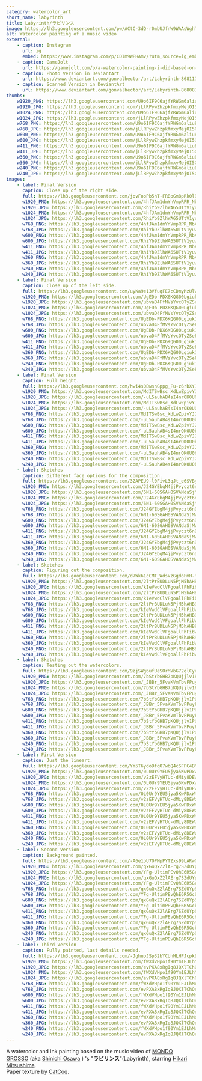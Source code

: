 ```yaml
---
category: watercolor_art
short_name: labyrinth
title: Labyrinth/ラビリンス
image: https://lh3.googleusercontent.com/pw/ACtC-3dQ-r0mbUJfnW9WAAsWghT2nXAay6_18t2xRyyStKY-hIdPBfqGy_Dlt0qQuuYo9Ic-oNu-MyO-xBIdLv6_-0iCQO_F5lNof0wkft22o9nm8IhVVoVUkY_dgU-OyGgJrGCjnuYHQACIZKxw0AhXEnT9=w1200-h630-no?authuser=0
alt: Watercolor painting of a music video
external:
    - caption: Instagram
      url: ig
      embed: https://www.instagram.com/p/CDIm9WPHAmv/?utm_source=ig_embed&amp;utm_campaign=loading
    - caption: GameJolt
      url: https://gamejolt.com/p/a-watercolor-painting-i-did-based-on-the-music-video-of-mondo-gross-q5a4u3mt
    - caption: Photo Version in DeviantArt
      url: https://www.deviantart.com/gonvalhector/art/Labyrinth-868117778
    - caption: Scanned Version in DeviantArt
      url: https://www.deviantart.com/gonvalhector/art/Labyrinth-868081097
thumbs:
    w1920_PNG: https://lh3.googleusercontent.com/U9o6IF9C6ajfYRWGm6aliuEe0hGTMKs7bIqsTruzyvG5Zs3GIYIbGqo8VSJBH6opZ2lG1g5O9f8t5-1mK-eFbWNXO5j3sx3fVsHZRIyZDkla9WDXPcEY-_l-jsOrBUsIfC5O0sL3Nw=w355
    w1920_JPG: https://lh3.googleusercontent.com/jLlRPywZhzpkfmxyMejOI5Gpzw2xox3mm6vuRxqI4oI8lwqzQ32HZOl1FzQRR1VIdSE0X7OU8LjkUqezxwjplA_Y7IF-E9dMMBOEU2Oy1B432IejSXzHKAvN4-aHv_H20bdndxykqw=w355
    w1024_PNG: https://lh3.googleusercontent.com/U9o6IF9C6ajfYRWGm6aliuEe0hGTMKs7bIqsTruzyvG5Zs3GIYIbGqo8VSJBH6opZ2lG1g5O9f8t5-1mK-eFbWNXO5j3sx3fVsHZRIyZDkla9WDXPcEY-_l-jsOrBUsIfC5O0sL3Nw=w284
    w1024_JPG: https://lh3.googleusercontent.com/jLlRPywZhzpkfmxyMejOI5Gpzw2xox3mm6vuRxqI4oI8lwqzQ32HZOl1FzQRR1VIdSE0X7OU8LjkUqezxwjplA_Y7IF-E9dMMBOEU2Oy1B432IejSXzHKAvN4-aHv_H20bdndxykqw=w284
    w768_PNG: https://lh3.googleusercontent.com/U9o6IF9C6ajfYRWGm6aliuEe0hGTMKs7bIqsTruzyvG5Zs3GIYIbGqo8VSJBH6opZ2lG1g5O9f8t5-1mK-eFbWNXO5j3sx3fVsHZRIyZDkla9WDXPcEY-_l-jsOrBUsIfC5O0sL3Nw=w213
    w768_JPG: https://lh3.googleusercontent.com/jLlRPywZhzpkfmxyMejOI5Gpzw2xox3mm6vuRxqI4oI8lwqzQ32HZOl1FzQRR1VIdSE0X7OU8LjkUqezxwjplA_Y7IF-E9dMMBOEU2Oy1B432IejSXzHKAvN4-aHv_H20bdndxykqw=w213
    w600_PNG: https://lh3.googleusercontent.com/U9o6IF9C6ajfYRWGm6aliuEe0hGTMKs7bIqsTruzyvG5Zs3GIYIbGqo8VSJBH6opZ2lG1g5O9f8t5-1mK-eFbWNXO5j3sx3fVsHZRIyZDkla9WDXPcEY-_l-jsOrBUsIfC5O0sL3Nw=w166
    w600_JPG: https://lh3.googleusercontent.com/jLlRPywZhzpkfmxyMejOI5Gpzw2xox3mm6vuRxqI4oI8lwqzQ32HZOl1FzQRR1VIdSE0X7OU8LjkUqezxwjplA_Y7IF-E9dMMBOEU2Oy1B432IejSXzHKAvN4-aHv_H20bdndxykqw=w166
    w411_PNG: https://lh3.googleusercontent.com/U9o6IF9C6ajfYRWGm6aliuEe0hGTMKs7bIqsTruzyvG5Zs3GIYIbGqo8VSJBH6opZ2lG1g5O9f8t5-1mK-eFbWNXO5j3sx3fVsHZRIyZDkla9WDXPcEY-_l-jsOrBUsIfC5O0sL3Nw=w114
    w411_JPG: https://lh3.googleusercontent.com/jLlRPywZhzpkfmxyMejOI5Gpzw2xox3mm6vuRxqI4oI8lwqzQ32HZOl1FzQRR1VIdSE0X7OU8LjkUqezxwjplA_Y7IF-E9dMMBOEU2Oy1B432IejSXzHKAvN4-aHv_H20bdndxykqw=w114
    w360_PNG: https://lh3.googleusercontent.com/U9o6IF9C6ajfYRWGm6aliuEe0hGTMKs7bIqsTruzyvG5Zs3GIYIbGqo8VSJBH6opZ2lG1g5O9f8t5-1mK-eFbWNXO5j3sx3fVsHZRIyZDkla9WDXPcEY-_l-jsOrBUsIfC5O0sL3Nw=w100
    w360_JPG: https://lh3.googleusercontent.com/jLlRPywZhzpkfmxyMejOI5Gpzw2xox3mm6vuRxqI4oI8lwqzQ32HZOl1FzQRR1VIdSE0X7OU8LjkUqezxwjplA_Y7IF-E9dMMBOEU2Oy1B432IejSXzHKAvN4-aHv_H20bdndxykqw=w100
    w240_PNG: https://lh3.googleusercontent.com/U9o6IF9C6ajfYRWGm6aliuEe0hGTMKs7bIqsTruzyvG5Zs3GIYIbGqo8VSJBH6opZ2lG1g5O9f8t5-1mK-eFbWNXO5j3sx3fVsHZRIyZDkla9WDXPcEY-_l-jsOrBUsIfC5O0sL3Nw=w66
    w240_JPG: https://lh3.googleusercontent.com/jLlRPywZhzpkfmxyMejOI5Gpzw2xox3mm6vuRxqI4oI8lwqzQ32HZOl1FzQRR1VIdSE0X7OU8LjkUqezxwjplA_Y7IF-E9dMMBOEU2Oy1B432IejSXzHKAvN4-aHv_H20bdndxykqw=w66
images:
    - label: Final Version
      caption: Close up of the right side.
      full: https://lh3.googleusercontent.com/jovFooPb5hT-FRBpGm8pRk0lDuBqAjcLnIENsU738oUcEBkMJnfhn6DxO8OTcKD97ysKRQcP0gp-JjdocjbuvmXRn-LpoInmQ-G1QHXOcGqYsIwGJrmd9mbNc6xh-BgfdFvjQqmscg=w1080-h1080
      w1920_PNG: https://lh3.googleusercontent.com/4hfJAm1dmYnVmpRPR_NbAcvxvHVlMAonvyMi72mdnP1_ljZBQcJ0j1pUdNzHQP_fDz0cwh6YjRaX_GSqW6kFNuZrqQ1c_SKBfb93XkMtFcyeMKZX0XAlj1lmq5xD3fsFZOgsWikolg=w850
      w1920_JPG: https://lh3.googleusercontent.com/RhiYb9ZlhWA65UTtV1yuwACEXi_uZW5b0T8wK2psIPmTc3G7A5kltV2znTmFsdWLmq-thf_TJSixqCgIjEgx6qZcU1er5BF3jb9LDoJ_PiAMpYaia8N595EtAFXcfq2FHGm8vDevUA=w850
      w1024_PNG: https://lh3.googleusercontent.com/4hfJAm1dmYnVmpRPR_NbAcvxvHVlMAonvyMi72mdnP1_ljZBQcJ0j1pUdNzHQP_fDz0cwh6YjRaX_GSqW6kFNuZrqQ1c_SKBfb93XkMtFcyeMKZX0XAlj1lmq5xD3fsFZOgsWikolg=w711
      w1024_JPG: https://lh3.googleusercontent.com/RhiYb9ZlhWA65UTtV1yuwACEXi_uZW5b0T8wK2psIPmTc3G7A5kltV2znTmFsdWLmq-thf_TJSixqCgIjEgx6qZcU1er5BF3jb9LDoJ_PiAMpYaia8N595EtAFXcfq2FHGm8vDevUA=w711
      w768_PNG: https://lh3.googleusercontent.com/4hfJAm1dmYnVmpRPR_NbAcvxvHVlMAonvyMi72mdnP1_ljZBQcJ0j1pUdNzHQP_fDz0cwh6YjRaX_GSqW6kFNuZrqQ1c_SKBfb93XkMtFcyeMKZX0XAlj1lmq5xD3fsFZOgsWikolg=w533
      w768_JPG: https://lh3.googleusercontent.com/RhiYb9ZlhWA65UTtV1yuwACEXi_uZW5b0T8wK2psIPmTc3G7A5kltV2znTmFsdWLmq-thf_TJSixqCgIjEgx6qZcU1er5BF3jb9LDoJ_PiAMpYaia8N595EtAFXcfq2FHGm8vDevUA=w533
      w600_PNG: https://lh3.googleusercontent.com/4hfJAm1dmYnVmpRPR_NbAcvxvHVlMAonvyMi72mdnP1_ljZBQcJ0j1pUdNzHQP_fDz0cwh6YjRaX_GSqW6kFNuZrqQ1c_SKBfb93XkMtFcyeMKZX0XAlj1lmq5xD3fsFZOgsWikolg=w416
      w600_JPG: https://lh3.googleusercontent.com/RhiYb9ZlhWA65UTtV1yuwACEXi_uZW5b0T8wK2psIPmTc3G7A5kltV2znTmFsdWLmq-thf_TJSixqCgIjEgx6qZcU1er5BF3jb9LDoJ_PiAMpYaia8N595EtAFXcfq2FHGm8vDevUA=w416
      w411_PNG: https://lh3.googleusercontent.com/4hfJAm1dmYnVmpRPR_NbAcvxvHVlMAonvyMi72mdnP1_ljZBQcJ0j1pUdNzHQP_fDz0cwh6YjRaX_GSqW6kFNuZrqQ1c_SKBfb93XkMtFcyeMKZX0XAlj1lmq5xD3fsFZOgsWikolg=w285
      w411_JPG: https://lh3.googleusercontent.com/RhiYb9ZlhWA65UTtV1yuwACEXi_uZW5b0T8wK2psIPmTc3G7A5kltV2znTmFsdWLmq-thf_TJSixqCgIjEgx6qZcU1er5BF3jb9LDoJ_PiAMpYaia8N595EtAFXcfq2FHGm8vDevUA=w285
      w360_PNG: https://lh3.googleusercontent.com/4hfJAm1dmYnVmpRPR_NbAcvxvHVlMAonvyMi72mdnP1_ljZBQcJ0j1pUdNzHQP_fDz0cwh6YjRaX_GSqW6kFNuZrqQ1c_SKBfb93XkMtFcyeMKZX0XAlj1lmq5xD3fsFZOgsWikolg=w250
      w360_JPG: https://lh3.googleusercontent.com/RhiYb9ZlhWA65UTtV1yuwACEXi_uZW5b0T8wK2psIPmTc3G7A5kltV2znTmFsdWLmq-thf_TJSixqCgIjEgx6qZcU1er5BF3jb9LDoJ_PiAMpYaia8N595EtAFXcfq2FHGm8vDevUA=w250
      w240_PNG: https://lh3.googleusercontent.com/4hfJAm1dmYnVmpRPR_NbAcvxvHVlMAonvyMi72mdnP1_ljZBQcJ0j1pUdNzHQP_fDz0cwh6YjRaX_GSqW6kFNuZrqQ1c_SKBfb93XkMtFcyeMKZX0XAlj1lmq5xD3fsFZOgsWikolg=w166
      w240_JPG: https://lh3.googleusercontent.com/RhiYb9ZlhWA65UTtV1yuwACEXi_uZW5b0T8wK2psIPmTc3G7A5kltV2znTmFsdWLmq-thf_TJSixqCgIjEgx6qZcU1er5BF3jb9LDoJ_PiAMpYaia8N595EtAFXcfq2FHGm8vDevUA=w166
    - label: Final Version
      caption: Close up of the left side.
      full: https://lh3.googleusercontent.com/uyKa9e13VfuqFE7cCDmyMzUlW03w2qiJSQwaWmyxEVCA7ZUzhkm5ob3ujkUcxD7pcjn6MFqNgKNHeUkONwK_Wx5zKJnBh-MC_nW50sdRQiAqB9aHig8qG3NgxFV87TpCq_1qwnV2Zg=w1080-h1080
      w1920_PNG: https://lh3.googleusercontent.com/UgEDb-PDX6KQG00Lgiuk14q4SzP30PBh7nDhpk5mJhA0GktHf2ZUSsZ0go3sPHBGkx80Mg7eyr6_AwccLEZURpS6D3mRqBkflwBzABnncGM0iuW-PtJgKFQ6fTJ4-aK2o4ZbG8urMQ=w850
      w1920_JPG: https://lh3.googleusercontent.com/ubvaD4FfMVsYvcOTyZSeFwMRKpfMuKBCXrzHef07N2S1_DNgCJza7SmwaJ5jHeU1T-NurPB3r1gIDuVDadyTn0ytcfYRbLUJMB_ak0oxgptH0IeDJLAhSsh85vG4K_RroWp6XOEECA=w850
      w1024_PNG: https://lh3.googleusercontent.com/UgEDb-PDX6KQG00Lgiuk14q4SzP30PBh7nDhpk5mJhA0GktHf2ZUSsZ0go3sPHBGkx80Mg7eyr6_AwccLEZURpS6D3mRqBkflwBzABnncGM0iuW-PtJgKFQ6fTJ4-aK2o4ZbG8urMQ=w711
      w1024_JPG: https://lh3.googleusercontent.com/ubvaD4FfMVsYvcOTyZSeFwMRKpfMuKBCXrzHef07N2S1_DNgCJza7SmwaJ5jHeU1T-NurPB3r1gIDuVDadyTn0ytcfYRbLUJMB_ak0oxgptH0IeDJLAhSsh85vG4K_RroWp6XOEECA=w711
      w768_PNG: https://lh3.googleusercontent.com/UgEDb-PDX6KQG00Lgiuk14q4SzP30PBh7nDhpk5mJhA0GktHf2ZUSsZ0go3sPHBGkx80Mg7eyr6_AwccLEZURpS6D3mRqBkflwBzABnncGM0iuW-PtJgKFQ6fTJ4-aK2o4ZbG8urMQ=w533
      w768_JPG: https://lh3.googleusercontent.com/ubvaD4FfMVsYvcOTyZSeFwMRKpfMuKBCXrzHef07N2S1_DNgCJza7SmwaJ5jHeU1T-NurPB3r1gIDuVDadyTn0ytcfYRbLUJMB_ak0oxgptH0IeDJLAhSsh85vG4K_RroWp6XOEECA=w533
      w600_PNG: https://lh3.googleusercontent.com/UgEDb-PDX6KQG00Lgiuk14q4SzP30PBh7nDhpk5mJhA0GktHf2ZUSsZ0go3sPHBGkx80Mg7eyr6_AwccLEZURpS6D3mRqBkflwBzABnncGM0iuW-PtJgKFQ6fTJ4-aK2o4ZbG8urMQ=w416
      w600_JPG: https://lh3.googleusercontent.com/ubvaD4FfMVsYvcOTyZSeFwMRKpfMuKBCXrzHef07N2S1_DNgCJza7SmwaJ5jHeU1T-NurPB3r1gIDuVDadyTn0ytcfYRbLUJMB_ak0oxgptH0IeDJLAhSsh85vG4K_RroWp6XOEECA=w416
      w411_PNG: https://lh3.googleusercontent.com/UgEDb-PDX6KQG00Lgiuk14q4SzP30PBh7nDhpk5mJhA0GktHf2ZUSsZ0go3sPHBGkx80Mg7eyr6_AwccLEZURpS6D3mRqBkflwBzABnncGM0iuW-PtJgKFQ6fTJ4-aK2o4ZbG8urMQ=w285
      w411_JPG: https://lh3.googleusercontent.com/ubvaD4FfMVsYvcOTyZSeFwMRKpfMuKBCXrzHef07N2S1_DNgCJza7SmwaJ5jHeU1T-NurPB3r1gIDuVDadyTn0ytcfYRbLUJMB_ak0oxgptH0IeDJLAhSsh85vG4K_RroWp6XOEECA=w285
      w360_PNG: https://lh3.googleusercontent.com/UgEDb-PDX6KQG00Lgiuk14q4SzP30PBh7nDhpk5mJhA0GktHf2ZUSsZ0go3sPHBGkx80Mg7eyr6_AwccLEZURpS6D3mRqBkflwBzABnncGM0iuW-PtJgKFQ6fTJ4-aK2o4ZbG8urMQ=w250
      w360_JPG: https://lh3.googleusercontent.com/ubvaD4FfMVsYvcOTyZSeFwMRKpfMuKBCXrzHef07N2S1_DNgCJza7SmwaJ5jHeU1T-NurPB3r1gIDuVDadyTn0ytcfYRbLUJMB_ak0oxgptH0IeDJLAhSsh85vG4K_RroWp6XOEECA=w250
      w240_PNG: https://lh3.googleusercontent.com/UgEDb-PDX6KQG00Lgiuk14q4SzP30PBh7nDhpk5mJhA0GktHf2ZUSsZ0go3sPHBGkx80Mg7eyr6_AwccLEZURpS6D3mRqBkflwBzABnncGM0iuW-PtJgKFQ6fTJ4-aK2o4ZbG8urMQ=w166
      w240_JPG: https://lh3.googleusercontent.com/ubvaD4FfMVsYvcOTyZSeFwMRKpfMuKBCXrzHef07N2S1_DNgCJza7SmwaJ5jHeU1T-NurPB3r1gIDuVDadyTn0ytcfYRbLUJMB_ak0oxgptH0IeDJLAhSsh85vG4K_RroWp6XOEECA=w166
    - label: Final Version
      caption: Full height.
      full: https://lh3.googleusercontent.com/hwi4s0BwsnGppg_Fu-z6rbXY1bQzAMX1y3mExfObcyfBLsv41OO0UHOyYdxOA1Ce4h2ZFTIipbJJ9cBM5yvath-Xp8HBBLonW7ZvvB_V4FcnfOUy4Y3rNnp-EDkXChXdbgLjdMMb0Q=w1080-h1080
      w1920_PNG: https://lh3.googleusercontent.com/MdITSwBsc_XdLwZpivYJ2j2k9NsplmDwFTQiJO_cngJZyhDVjfKkUBFjihYkDcZo3XsPJomk78_5k4NM1sKna_fUxNuWh_CO6dJ4un_AfbkIZLdv7mkQ3w46VNWh4nOTgjzRwgK0tQ=w850
      w1920_JPG: https://lh3.googleusercontent.com/-uL5auhAB4sI4nrOK0U0b25eUlFpeeHuijbRXwuDjRHBYiQ4FEUpzSzbThtFd4KXTM9Y1bEb080reuiCJgzu5U04LKFg6GFyqVsNaDMYuFETfTdTxmBdaCT4V9SIMDeCseRX0Sd_Yg=w850
      w1024_PNG: https://lh3.googleusercontent.com/MdITSwBsc_XdLwZpivYJ2j2k9NsplmDwFTQiJO_cngJZyhDVjfKkUBFjihYkDcZo3XsPJomk78_5k4NM1sKna_fUxNuWh_CO6dJ4un_AfbkIZLdv7mkQ3w46VNWh4nOTgjzRwgK0tQ=w711
      w1024_JPG: https://lh3.googleusercontent.com/-uL5auhAB4sI4nrOK0U0b25eUlFpeeHuijbRXwuDjRHBYiQ4FEUpzSzbThtFd4KXTM9Y1bEb080reuiCJgzu5U04LKFg6GFyqVsNaDMYuFETfTdTxmBdaCT4V9SIMDeCseRX0Sd_Yg=w711
      w768_PNG: https://lh3.googleusercontent.com/MdITSwBsc_XdLwZpivYJ2j2k9NsplmDwFTQiJO_cngJZyhDVjfKkUBFjihYkDcZo3XsPJomk78_5k4NM1sKna_fUxNuWh_CO6dJ4un_AfbkIZLdv7mkQ3w46VNWh4nOTgjzRwgK0tQ=w533
      w768_JPG: https://lh3.googleusercontent.com/-uL5auhAB4sI4nrOK0U0b25eUlFpeeHuijbRXwuDjRHBYiQ4FEUpzSzbThtFd4KXTM9Y1bEb080reuiCJgzu5U04LKFg6GFyqVsNaDMYuFETfTdTxmBdaCT4V9SIMDeCseRX0Sd_Yg=w533
      w600_PNG: https://lh3.googleusercontent.com/MdITSwBsc_XdLwZpivYJ2j2k9NsplmDwFTQiJO_cngJZyhDVjfKkUBFjihYkDcZo3XsPJomk78_5k4NM1sKna_fUxNuWh_CO6dJ4un_AfbkIZLdv7mkQ3w46VNWh4nOTgjzRwgK0tQ=w416
      w600_JPG: https://lh3.googleusercontent.com/-uL5auhAB4sI4nrOK0U0b25eUlFpeeHuijbRXwuDjRHBYiQ4FEUpzSzbThtFd4KXTM9Y1bEb080reuiCJgzu5U04LKFg6GFyqVsNaDMYuFETfTdTxmBdaCT4V9SIMDeCseRX0Sd_Yg=w416
      w411_PNG: https://lh3.googleusercontent.com/MdITSwBsc_XdLwZpivYJ2j2k9NsplmDwFTQiJO_cngJZyhDVjfKkUBFjihYkDcZo3XsPJomk78_5k4NM1sKna_fUxNuWh_CO6dJ4un_AfbkIZLdv7mkQ3w46VNWh4nOTgjzRwgK0tQ=w285
      w411_JPG: https://lh3.googleusercontent.com/-uL5auhAB4sI4nrOK0U0b25eUlFpeeHuijbRXwuDjRHBYiQ4FEUpzSzbThtFd4KXTM9Y1bEb080reuiCJgzu5U04LKFg6GFyqVsNaDMYuFETfTdTxmBdaCT4V9SIMDeCseRX0Sd_Yg=w285
      w360_PNG: https://lh3.googleusercontent.com/MdITSwBsc_XdLwZpivYJ2j2k9NsplmDwFTQiJO_cngJZyhDVjfKkUBFjihYkDcZo3XsPJomk78_5k4NM1sKna_fUxNuWh_CO6dJ4un_AfbkIZLdv7mkQ3w46VNWh4nOTgjzRwgK0tQ=w250
      w360_JPG: https://lh3.googleusercontent.com/-uL5auhAB4sI4nrOK0U0b25eUlFpeeHuijbRXwuDjRHBYiQ4FEUpzSzbThtFd4KXTM9Y1bEb080reuiCJgzu5U04LKFg6GFyqVsNaDMYuFETfTdTxmBdaCT4V9SIMDeCseRX0Sd_Yg=w250
      w240_PNG: https://lh3.googleusercontent.com/MdITSwBsc_XdLwZpivYJ2j2k9NsplmDwFTQiJO_cngJZyhDVjfKkUBFjihYkDcZo3XsPJomk78_5k4NM1sKna_fUxNuWh_CO6dJ4un_AfbkIZLdv7mkQ3w46VNWh4nOTgjzRwgK0tQ=w166
      w240_JPG: https://lh3.googleusercontent.com/-uL5auhAB4sI4nrOK0U0b25eUlFpeeHuijbRXwuDjRHBYiQ4FEUpzSzbThtFd4KXTM9Y1bEb080reuiCJgzu5U04LKFg6GFyqVsNaDMYuFETfTdTxmBdaCT4V9SIMDeCseRX0Sd_Yg=w166
    - label: Sketches
      caption: Different face options for the composition.
      full: https://lh3.googleusercontent.com/3ZAPEU9-l0FivL3qJt_e6SVByRIpieanv_Lx45wtwni7pD6pAdJZv_LDrVACYN8gc4U0aUqNeuL3eFwDJmseZPjaEtuq5K7xIEQH32Lr0Ek8sppLZqbwbdy8qRHVLB9K0cXEOkqHZQ=w1080-h1080
      w1920_PNG: https://lh3.googleusercontent.com/J24GYEbgM4jjPvyczt6nDdjtEJE10ocrbJ2AqlxGMdoySX-R6GWWk29HsqdpU_C9I4deYRRbwU_AGrBeEnNx7mOLIfOLwUM3xNjTt3k-MRKl5Fv4GSsRZh4EBmByqrF2mAPIQw_xvg=w850
      w1920_JPG: https://lh3.googleusercontent.com/6N1-60SGAH0SVANdaSjMWo3UUu3VcfXh25PW4XG4ry_OhXoT0rravMQx5f9JsDC60v3b1R5cEZkPez1BuE7DKT7F6xjUTi_1NETPdz0SAofxJV8RfSkKZmho9YrgkBoqwBN-c0fLJQ=w850
      w1024_PNG: https://lh3.googleusercontent.com/J24GYEbgM4jjPvyczt6nDdjtEJE10ocrbJ2AqlxGMdoySX-R6GWWk29HsqdpU_C9I4deYRRbwU_AGrBeEnNx7mOLIfOLwUM3xNjTt3k-MRKl5Fv4GSsRZh4EBmByqrF2mAPIQw_xvg=w711
      w1024_JPG: https://lh3.googleusercontent.com/6N1-60SGAH0SVANdaSjMWo3UUu3VcfXh25PW4XG4ry_OhXoT0rravMQx5f9JsDC60v3b1R5cEZkPez1BuE7DKT7F6xjUTi_1NETPdz0SAofxJV8RfSkKZmho9YrgkBoqwBN-c0fLJQ=w711
      w768_PNG: https://lh3.googleusercontent.com/J24GYEbgM4jjPvyczt6nDdjtEJE10ocrbJ2AqlxGMdoySX-R6GWWk29HsqdpU_C9I4deYRRbwU_AGrBeEnNx7mOLIfOLwUM3xNjTt3k-MRKl5Fv4GSsRZh4EBmByqrF2mAPIQw_xvg=w533
      w768_JPG: https://lh3.googleusercontent.com/6N1-60SGAH0SVANdaSjMWo3UUu3VcfXh25PW4XG4ry_OhXoT0rravMQx5f9JsDC60v3b1R5cEZkPez1BuE7DKT7F6xjUTi_1NETPdz0SAofxJV8RfSkKZmho9YrgkBoqwBN-c0fLJQ=w533
      w600_PNG: https://lh3.googleusercontent.com/J24GYEbgM4jjPvyczt6nDdjtEJE10ocrbJ2AqlxGMdoySX-R6GWWk29HsqdpU_C9I4deYRRbwU_AGrBeEnNx7mOLIfOLwUM3xNjTt3k-MRKl5Fv4GSsRZh4EBmByqrF2mAPIQw_xvg=w416
      w600_JPG: https://lh3.googleusercontent.com/6N1-60SGAH0SVANdaSjMWo3UUu3VcfXh25PW4XG4ry_OhXoT0rravMQx5f9JsDC60v3b1R5cEZkPez1BuE7DKT7F6xjUTi_1NETPdz0SAofxJV8RfSkKZmho9YrgkBoqwBN-c0fLJQ=w416
      w411_PNG: https://lh3.googleusercontent.com/J24GYEbgM4jjPvyczt6nDdjtEJE10ocrbJ2AqlxGMdoySX-R6GWWk29HsqdpU_C9I4deYRRbwU_AGrBeEnNx7mOLIfOLwUM3xNjTt3k-MRKl5Fv4GSsRZh4EBmByqrF2mAPIQw_xvg=w285
      w411_JPG: https://lh3.googleusercontent.com/6N1-60SGAH0SVANdaSjMWo3UUu3VcfXh25PW4XG4ry_OhXoT0rravMQx5f9JsDC60v3b1R5cEZkPez1BuE7DKT7F6xjUTi_1NETPdz0SAofxJV8RfSkKZmho9YrgkBoqwBN-c0fLJQ=w285
      w360_PNG: https://lh3.googleusercontent.com/J24GYEbgM4jjPvyczt6nDdjtEJE10ocrbJ2AqlxGMdoySX-R6GWWk29HsqdpU_C9I4deYRRbwU_AGrBeEnNx7mOLIfOLwUM3xNjTt3k-MRKl5Fv4GSsRZh4EBmByqrF2mAPIQw_xvg=w250
      w360_JPG: https://lh3.googleusercontent.com/6N1-60SGAH0SVANdaSjMWo3UUu3VcfXh25PW4XG4ry_OhXoT0rravMQx5f9JsDC60v3b1R5cEZkPez1BuE7DKT7F6xjUTi_1NETPdz0SAofxJV8RfSkKZmho9YrgkBoqwBN-c0fLJQ=w250
      w240_PNG: https://lh3.googleusercontent.com/J24GYEbgM4jjPvyczt6nDdjtEJE10ocrbJ2AqlxGMdoySX-R6GWWk29HsqdpU_C9I4deYRRbwU_AGrBeEnNx7mOLIfOLwUM3xNjTt3k-MRKl5Fv4GSsRZh4EBmByqrF2mAPIQw_xvg=w166
      w240_JPG: https://lh3.googleusercontent.com/6N1-60SGAH0SVANdaSjMWo3UUu3VcfXh25PW4XG4ry_OhXoT0rravMQx5f9JsDC60v3b1R5cEZkPez1BuE7DKT7F6xjUTi_1NETPdz0SAofxJV8RfSkKZmho9YrgkBoqwBN-c0fLJQ=w166
    - label: Sketches
      caption: Figuring out the composition.
      full: https://lh3.googleusercontent.com/d7Wk61cCMT_WdsVzGgdoFmH-mLH2vgxzCAkjkFLw6TGezSIfAPgVr8nETxcTCjVnEniaZNRZOlw5iAezqnk2yYH7PdD0uuyPCrce7PJhFRQi2tvUza5syi6PN5k8Re4XucvqllsB4A=w1080-h1080
      w1920_PNG: https://lh3.googleusercontent.com/2ltPrBUDLuN5PjM5hAHB9p6aInFCsYdhCJJmcibDhM_4aJ77jVgS8uwaOC9ieS5grBHApDH0jWId1OdWxOmP0y1TfiBTWw317Dayl_LWuNqUuXahjAux5tCn-TtkRv5PTlui4OLFEA=w850
      w1920_JPG: https://lh3.googleusercontent.com/kIeVwdClVFgoallFhFibWGRwEVhXtNo1CZWlwVaP06FRVVSgDNpOdJIcWZbfeWnKMxUn-tcMEThX0hLFqUWIjcIkqL2fP8ogeX2-HFyft1sEIpShD54kvlqXcQ1BJvoqM93qK9CcqA=w850
      w1024_PNG: https://lh3.googleusercontent.com/2ltPrBUDLuN5PjM5hAHB9p6aInFCsYdhCJJmcibDhM_4aJ77jVgS8uwaOC9ieS5grBHApDH0jWId1OdWxOmP0y1TfiBTWw317Dayl_LWuNqUuXahjAux5tCn-TtkRv5PTlui4OLFEA=w711
      w1024_JPG: https://lh3.googleusercontent.com/kIeVwdClVFgoallFhFibWGRwEVhXtNo1CZWlwVaP06FRVVSgDNpOdJIcWZbfeWnKMxUn-tcMEThX0hLFqUWIjcIkqL2fP8ogeX2-HFyft1sEIpShD54kvlqXcQ1BJvoqM93qK9CcqA=w711
      w768_PNG: https://lh3.googleusercontent.com/2ltPrBUDLuN5PjM5hAHB9p6aInFCsYdhCJJmcibDhM_4aJ77jVgS8uwaOC9ieS5grBHApDH0jWId1OdWxOmP0y1TfiBTWw317Dayl_LWuNqUuXahjAux5tCn-TtkRv5PTlui4OLFEA=w533
      w768_JPG: https://lh3.googleusercontent.com/kIeVwdClVFgoallFhFibWGRwEVhXtNo1CZWlwVaP06FRVVSgDNpOdJIcWZbfeWnKMxUn-tcMEThX0hLFqUWIjcIkqL2fP8ogeX2-HFyft1sEIpShD54kvlqXcQ1BJvoqM93qK9CcqA=w533
      w600_PNG: https://lh3.googleusercontent.com/2ltPrBUDLuN5PjM5hAHB9p6aInFCsYdhCJJmcibDhM_4aJ77jVgS8uwaOC9ieS5grBHApDH0jWId1OdWxOmP0y1TfiBTWw317Dayl_LWuNqUuXahjAux5tCn-TtkRv5PTlui4OLFEA=w416
      w600_JPG: https://lh3.googleusercontent.com/kIeVwdClVFgoallFhFibWGRwEVhXtNo1CZWlwVaP06FRVVSgDNpOdJIcWZbfeWnKMxUn-tcMEThX0hLFqUWIjcIkqL2fP8ogeX2-HFyft1sEIpShD54kvlqXcQ1BJvoqM93qK9CcqA=w416
      w411_PNG: https://lh3.googleusercontent.com/2ltPrBUDLuN5PjM5hAHB9p6aInFCsYdhCJJmcibDhM_4aJ77jVgS8uwaOC9ieS5grBHApDH0jWId1OdWxOmP0y1TfiBTWw317Dayl_LWuNqUuXahjAux5tCn-TtkRv5PTlui4OLFEA=w285
      w411_JPG: https://lh3.googleusercontent.com/kIeVwdClVFgoallFhFibWGRwEVhXtNo1CZWlwVaP06FRVVSgDNpOdJIcWZbfeWnKMxUn-tcMEThX0hLFqUWIjcIkqL2fP8ogeX2-HFyft1sEIpShD54kvlqXcQ1BJvoqM93qK9CcqA=w285
      w360_PNG: https://lh3.googleusercontent.com/2ltPrBUDLuN5PjM5hAHB9p6aInFCsYdhCJJmcibDhM_4aJ77jVgS8uwaOC9ieS5grBHApDH0jWId1OdWxOmP0y1TfiBTWw317Dayl_LWuNqUuXahjAux5tCn-TtkRv5PTlui4OLFEA=w250
      w360_JPG: https://lh3.googleusercontent.com/kIeVwdClVFgoallFhFibWGRwEVhXtNo1CZWlwVaP06FRVVSgDNpOdJIcWZbfeWnKMxUn-tcMEThX0hLFqUWIjcIkqL2fP8ogeX2-HFyft1sEIpShD54kvlqXcQ1BJvoqM93qK9CcqA=w250
      w240_PNG: https://lh3.googleusercontent.com/2ltPrBUDLuN5PjM5hAHB9p6aInFCsYdhCJJmcibDhM_4aJ77jVgS8uwaOC9ieS5grBHApDH0jWId1OdWxOmP0y1TfiBTWw317Dayl_LWuNqUuXahjAux5tCn-TtkRv5PTlui4OLFEA=w166
      w240_JPG: https://lh3.googleusercontent.com/kIeVwdClVFgoallFhFibWGRwEVhXtNo1CZWlwVaP06FRVVSgDNpOdJIcWZbfeWnKMxUn-tcMEThX0hLFqUWIjcIkqL2fP8ogeX2-HFyft1sEIpShD54kvlqXcQ1BJvoqM93qK9CcqA=w166
    - label: Sketches
      caption: Testing out the watercolors.
      full: https://lh3.googleusercontent.com/9zjSWg6ufUeSOrMVbG72qlCyrwIQvV55qxPkACsrlHNk-q-8Qeb4PVCPe9wPMXnDwHNtFXwfcPzN4piJY5srShz4gOQduwJZOueuFwtO_2iEuKJVt-CPjEr8s3YI4cCggBrUqARWkQ=w1080-h1080
      w1920_PNG: https://lh3.googleusercontent.com/7bStYbGHB7pKQUjjlv1PUMHeHLkTiiNvnZY_3MXvP9jKzjURvvfmv8hJo36ynPAas0MYOa1nwOvorwHk61uuwPUQ9XnHg0jY83ccogw1JbgehtcglqMVpa0C_GUaN3MPh8NOoCav4g=w850
      w1920_JPG: https://lh3.googleusercontent.com/_JBBr_5FvaKVmTbvFPuyF4vEh_swl3WvlQTBSSuO3OT9AVFlQkAAQS-zE4zipZY_iJucV_ZLDKrq0Ayhk2G3eY-6uraCd2fhRfQD4Tfo0OqG9dYYt6uLMmQ4oZiFzAwPugQ_5hK9Lw=w850
      w1024_PNG: https://lh3.googleusercontent.com/7bStYbGHB7pKQUjjlv1PUMHeHLkTiiNvnZY_3MXvP9jKzjURvvfmv8hJo36ynPAas0MYOa1nwOvorwHk61uuwPUQ9XnHg0jY83ccogw1JbgehtcglqMVpa0C_GUaN3MPh8NOoCav4g=w711
      w1024_JPG: https://lh3.googleusercontent.com/_JBBr_5FvaKVmTbvFPuyF4vEh_swl3WvlQTBSSuO3OT9AVFlQkAAQS-zE4zipZY_iJucV_ZLDKrq0Ayhk2G3eY-6uraCd2fhRfQD4Tfo0OqG9dYYt6uLMmQ4oZiFzAwPugQ_5hK9Lw=w711
      w768_PNG: https://lh3.googleusercontent.com/7bStYbGHB7pKQUjjlv1PUMHeHLkTiiNvnZY_3MXvP9jKzjURvvfmv8hJo36ynPAas0MYOa1nwOvorwHk61uuwPUQ9XnHg0jY83ccogw1JbgehtcglqMVpa0C_GUaN3MPh8NOoCav4g=w533
      w768_JPG: https://lh3.googleusercontent.com/_JBBr_5FvaKVmTbvFPuyF4vEh_swl3WvlQTBSSuO3OT9AVFlQkAAQS-zE4zipZY_iJucV_ZLDKrq0Ayhk2G3eY-6uraCd2fhRfQD4Tfo0OqG9dYYt6uLMmQ4oZiFzAwPugQ_5hK9Lw=w533
      w600_PNG: https://lh3.googleusercontent.com/7bStYbGHB7pKQUjjlv1PUMHeHLkTiiNvnZY_3MXvP9jKzjURvvfmv8hJo36ynPAas0MYOa1nwOvorwHk61uuwPUQ9XnHg0jY83ccogw1JbgehtcglqMVpa0C_GUaN3MPh8NOoCav4g=w416
      w600_JPG: https://lh3.googleusercontent.com/_JBBr_5FvaKVmTbvFPuyF4vEh_swl3WvlQTBSSuO3OT9AVFlQkAAQS-zE4zipZY_iJucV_ZLDKrq0Ayhk2G3eY-6uraCd2fhRfQD4Tfo0OqG9dYYt6uLMmQ4oZiFzAwPugQ_5hK9Lw=w416
      w411_PNG: https://lh3.googleusercontent.com/7bStYbGHB7pKQUjjlv1PUMHeHLkTiiNvnZY_3MXvP9jKzjURvvfmv8hJo36ynPAas0MYOa1nwOvorwHk61uuwPUQ9XnHg0jY83ccogw1JbgehtcglqMVpa0C_GUaN3MPh8NOoCav4g=w285
      w411_JPG: https://lh3.googleusercontent.com/_JBBr_5FvaKVmTbvFPuyF4vEh_swl3WvlQTBSSuO3OT9AVFlQkAAQS-zE4zipZY_iJucV_ZLDKrq0Ayhk2G3eY-6uraCd2fhRfQD4Tfo0OqG9dYYt6uLMmQ4oZiFzAwPugQ_5hK9Lw=w285
      w360_PNG: https://lh3.googleusercontent.com/7bStYbGHB7pKQUjjlv1PUMHeHLkTiiNvnZY_3MXvP9jKzjURvvfmv8hJo36ynPAas0MYOa1nwOvorwHk61uuwPUQ9XnHg0jY83ccogw1JbgehtcglqMVpa0C_GUaN3MPh8NOoCav4g=w250
      w360_JPG: https://lh3.googleusercontent.com/_JBBr_5FvaKVmTbvFPuyF4vEh_swl3WvlQTBSSuO3OT9AVFlQkAAQS-zE4zipZY_iJucV_ZLDKrq0Ayhk2G3eY-6uraCd2fhRfQD4Tfo0OqG9dYYt6uLMmQ4oZiFzAwPugQ_5hK9Lw=w250
      w240_PNG: https://lh3.googleusercontent.com/7bStYbGHB7pKQUjjlv1PUMHeHLkTiiNvnZY_3MXvP9jKzjURvvfmv8hJo36ynPAas0MYOa1nwOvorwHk61uuwPUQ9XnHg0jY83ccogw1JbgehtcglqMVpa0C_GUaN3MPh8NOoCav4g=w166
      w240_JPG: https://lh3.googleusercontent.com/_JBBr_5FvaKVmTbvFPuyF4vEh_swl3WvlQTBSSuO3OT9AVFlQkAAQS-zE4zipZY_iJucV_ZLDKrq0Ayhk2G3eY-6uraCd2fhRfQD4Tfo0OqG9dYYt6uLMmQ4oZiFzAwPugQ_5hK9Lw=w166
    - label: First Version
      caption: Just the lineart.
      full: https://lh3.googleusercontent.com/Ym5T6ydoDfqO7wbQ4cSFPC4BMitbCxaJE2LIwB8T3I_LTxGfDAhPM3JbJSgxMEXvIYiNlj8AK107EdDHJVxanwODhYa_FFtiWdNaHeHF_moZHnbdyGW20JCOHilSwk_fNaIYxa1epQ=w1080-h1080
      w1920_PNG: https://lh3.googleusercontent.com/0L0Ur9YEU5jya5KwPDxWtyz3erGYGmXzKiIvndVcUs0FNn1Kec7YJeS5kO45fR_iYhRGCIA81i6pzI9s64QOVtcl402ggyNdtAXWXG6Je4Ye-L7F9OMbT-n-ia9JRY_f6cO50ceBLg=w850
      w1920_JPG: https://lh3.googleusercontent.com/v2zEFVyHTUc-dMiy8DEWz4qwSq0huQ-evcRIT8JQZWX__1eFEM0gsrwzKnjPEut7s2eYw13UTFc5JkKipk1UBWt8FF6lwE5TH0qfC2GqOSS29a84vqHOa14y5sLm9fkUnqkhVgflug=w850
      w1024_PNG: https://lh3.googleusercontent.com/0L0Ur9YEU5jya5KwPDxWtyz3erGYGmXzKiIvndVcUs0FNn1Kec7YJeS5kO45fR_iYhRGCIA81i6pzI9s64QOVtcl402ggyNdtAXWXG6Je4Ye-L7F9OMbT-n-ia9JRY_f6cO50ceBLg=w711
      w1024_JPG: https://lh3.googleusercontent.com/v2zEFVyHTUc-dMiy8DEWz4qwSq0huQ-evcRIT8JQZWX__1eFEM0gsrwzKnjPEut7s2eYw13UTFc5JkKipk1UBWt8FF6lwE5TH0qfC2GqOSS29a84vqHOa14y5sLm9fkUnqkhVgflug=w711
      w768_PNG: https://lh3.googleusercontent.com/0L0Ur9YEU5jya5KwPDxWtyz3erGYGmXzKiIvndVcUs0FNn1Kec7YJeS5kO45fR_iYhRGCIA81i6pzI9s64QOVtcl402ggyNdtAXWXG6Je4Ye-L7F9OMbT-n-ia9JRY_f6cO50ceBLg=w533
      w768_JPG: https://lh3.googleusercontent.com/v2zEFVyHTUc-dMiy8DEWz4qwSq0huQ-evcRIT8JQZWX__1eFEM0gsrwzKnjPEut7s2eYw13UTFc5JkKipk1UBWt8FF6lwE5TH0qfC2GqOSS29a84vqHOa14y5sLm9fkUnqkhVgflug=w533
      w600_PNG: https://lh3.googleusercontent.com/0L0Ur9YEU5jya5KwPDxWtyz3erGYGmXzKiIvndVcUs0FNn1Kec7YJeS5kO45fR_iYhRGCIA81i6pzI9s64QOVtcl402ggyNdtAXWXG6Je4Ye-L7F9OMbT-n-ia9JRY_f6cO50ceBLg=w416
      w600_JPG: https://lh3.googleusercontent.com/v2zEFVyHTUc-dMiy8DEWz4qwSq0huQ-evcRIT8JQZWX__1eFEM0gsrwzKnjPEut7s2eYw13UTFc5JkKipk1UBWt8FF6lwE5TH0qfC2GqOSS29a84vqHOa14y5sLm9fkUnqkhVgflug=w416
      w411_PNG: https://lh3.googleusercontent.com/0L0Ur9YEU5jya5KwPDxWtyz3erGYGmXzKiIvndVcUs0FNn1Kec7YJeS5kO45fR_iYhRGCIA81i6pzI9s64QOVtcl402ggyNdtAXWXG6Je4Ye-L7F9OMbT-n-ia9JRY_f6cO50ceBLg=w285
      w411_JPG: https://lh3.googleusercontent.com/v2zEFVyHTUc-dMiy8DEWz4qwSq0huQ-evcRIT8JQZWX__1eFEM0gsrwzKnjPEut7s2eYw13UTFc5JkKipk1UBWt8FF6lwE5TH0qfC2GqOSS29a84vqHOa14y5sLm9fkUnqkhVgflug=w285
      w360_PNG: https://lh3.googleusercontent.com/0L0Ur9YEU5jya5KwPDxWtyz3erGYGmXzKiIvndVcUs0FNn1Kec7YJeS5kO45fR_iYhRGCIA81i6pzI9s64QOVtcl402ggyNdtAXWXG6Je4Ye-L7F9OMbT-n-ia9JRY_f6cO50ceBLg=w250
      w360_JPG: https://lh3.googleusercontent.com/v2zEFVyHTUc-dMiy8DEWz4qwSq0huQ-evcRIT8JQZWX__1eFEM0gsrwzKnjPEut7s2eYw13UTFc5JkKipk1UBWt8FF6lwE5TH0qfC2GqOSS29a84vqHOa14y5sLm9fkUnqkhVgflug=w250
      w240_PNG: https://lh3.googleusercontent.com/0L0Ur9YEU5jya5KwPDxWtyz3erGYGmXzKiIvndVcUs0FNn1Kec7YJeS5kO45fR_iYhRGCIA81i6pzI9s64QOVtcl402ggyNdtAXWXG6Je4Ye-L7F9OMbT-n-ia9JRY_f6cO50ceBLg=w166
      w240_JPG: https://lh3.googleusercontent.com/v2zEFVyHTUc-dMiy8DEWz4qwSq0huQ-evcRIT8JQZWX__1eFEM0gsrwzKnjPEut7s2eYw13UTFc5JkKipk1UBWt8FF6lwE5TH0qfC2GqOSS29a84vqHOa14y5sLm9fkUnqkhVgflug=w166
    - label: Second Version
      caption: Background painted.
      full: https://lh3.googleusercontent.com/-A6e1oU7OPMpPYTZxs99LARwQKKyqhJ6NiXNENJ_Dg1Yl081gD3D4k560dQUTzPPvHajoisMMEWcgHvSPCu1tX1DMrBMoBmp08RrF1WF3uedbUrapM3C8Qv19Y-pJ02xPPQmT2oS7A=w1080-h1080
      w1920_PNG: https://lh3.googleusercontent.com/qxGuQxZ2lAErg7SZdUYpShFvzdm-fT7kGa9yVj3Xp4UMByscyfSeJPUAUkwtUQl2bW2W1xxrAHA0-dRHUmsI2azo70o1QNeDNgIG4orqM6hgjYteVwp9LUbZplufsWkSAgVCf4ba4w=w850
      w1920_JPG: https://lh3.googleusercontent.com/YFg-UltimPEvQhE6R5GcbbYxeqoDD1wvDhp6pbWVUAUvu7Oo55sJnxciamYBJWDPbMAL6mU-mMraPVa7rOCga_m2_adeXlJtXLV08ApS3y3hcK1Jq7QjDKgqzBtnM5MJzvrNi9w3Kw=w850
      w1024_PNG: https://lh3.googleusercontent.com/qxGuQxZ2lAErg7SZdUYpShFvzdm-fT7kGa9yVj3Xp4UMByscyfSeJPUAUkwtUQl2bW2W1xxrAHA0-dRHUmsI2azo70o1QNeDNgIG4orqM6hgjYteVwp9LUbZplufsWkSAgVCf4ba4w=w711
      w1024_JPG: https://lh3.googleusercontent.com/YFg-UltimPEvQhE6R5GcbbYxeqoDD1wvDhp6pbWVUAUvu7Oo55sJnxciamYBJWDPbMAL6mU-mMraPVa7rOCga_m2_adeXlJtXLV08ApS3y3hcK1Jq7QjDKgqzBtnM5MJzvrNi9w3Kw=w711
      w768_PNG: https://lh3.googleusercontent.com/qxGuQxZ2lAErg7SZdUYpShFvzdm-fT7kGa9yVj3Xp4UMByscyfSeJPUAUkwtUQl2bW2W1xxrAHA0-dRHUmsI2azo70o1QNeDNgIG4orqM6hgjYteVwp9LUbZplufsWkSAgVCf4ba4w=w533
      w768_JPG: https://lh3.googleusercontent.com/YFg-UltimPEvQhE6R5GcbbYxeqoDD1wvDhp6pbWVUAUvu7Oo55sJnxciamYBJWDPbMAL6mU-mMraPVa7rOCga_m2_adeXlJtXLV08ApS3y3hcK1Jq7QjDKgqzBtnM5MJzvrNi9w3Kw=w533
      w600_PNG: https://lh3.googleusercontent.com/qxGuQxZ2lAErg7SZdUYpShFvzdm-fT7kGa9yVj3Xp4UMByscyfSeJPUAUkwtUQl2bW2W1xxrAHA0-dRHUmsI2azo70o1QNeDNgIG4orqM6hgjYteVwp9LUbZplufsWkSAgVCf4ba4w=w416
      w600_JPG: https://lh3.googleusercontent.com/YFg-UltimPEvQhE6R5GcbbYxeqoDD1wvDhp6pbWVUAUvu7Oo55sJnxciamYBJWDPbMAL6mU-mMraPVa7rOCga_m2_adeXlJtXLV08ApS3y3hcK1Jq7QjDKgqzBtnM5MJzvrNi9w3Kw=w416
      w411_PNG: https://lh3.googleusercontent.com/qxGuQxZ2lAErg7SZdUYpShFvzdm-fT7kGa9yVj3Xp4UMByscyfSeJPUAUkwtUQl2bW2W1xxrAHA0-dRHUmsI2azo70o1QNeDNgIG4orqM6hgjYteVwp9LUbZplufsWkSAgVCf4ba4w=w285
      w411_JPG: https://lh3.googleusercontent.com/YFg-UltimPEvQhE6R5GcbbYxeqoDD1wvDhp6pbWVUAUvu7Oo55sJnxciamYBJWDPbMAL6mU-mMraPVa7rOCga_m2_adeXlJtXLV08ApS3y3hcK1Jq7QjDKgqzBtnM5MJzvrNi9w3Kw=w285
      w360_PNG: https://lh3.googleusercontent.com/qxGuQxZ2lAErg7SZdUYpShFvzdm-fT7kGa9yVj3Xp4UMByscyfSeJPUAUkwtUQl2bW2W1xxrAHA0-dRHUmsI2azo70o1QNeDNgIG4orqM6hgjYteVwp9LUbZplufsWkSAgVCf4ba4w=w250
      w360_JPG: https://lh3.googleusercontent.com/YFg-UltimPEvQhE6R5GcbbYxeqoDD1wvDhp6pbWVUAUvu7Oo55sJnxciamYBJWDPbMAL6mU-mMraPVa7rOCga_m2_adeXlJtXLV08ApS3y3hcK1Jq7QjDKgqzBtnM5MJzvrNi9w3Kw=w250
      w240_PNG: https://lh3.googleusercontent.com/qxGuQxZ2lAErg7SZdUYpShFvzdm-fT7kGa9yVj3Xp4UMByscyfSeJPUAUkwtUQl2bW2W1xxrAHA0-dRHUmsI2azo70o1QNeDNgIG4orqM6hgjYteVwp9LUbZplufsWkSAgVCf4ba4w=w166
      w240_JPG: https://lh3.googleusercontent.com/YFg-UltimPEvQhE6R5GcbbYxeqoDD1wvDhp6pbWVUAUvu7Oo55sJnxciamYBJWDPbMAL6mU-mMraPVa7rOCga_m2_adeXlJtXLV08ApS3y3hcK1Jq7QjDKgqzBtnM5MJzvrNi9w3Kw=w166
    - label: Third Version
      caption: Fully painted, last details needed.
      full: https://lh3.googleusercontent.com/-JghuoJSp32bYCUnHLHFJcpk91hvTobmJLCSUEvp5YmXUerIdXIktSjSnl2IfFxUDgniP8Uw81aWzK-jRdhSvXVPD0qbiEhHiA3rsKN6zV97LHZZJy0FmMhqaXerpmCNacY9xse7-Q=w1080-h1080
      w1920_PNG: https://lh3.googleusercontent.com/fWXdVHpo1f90Ym1EJLhMxUC-u142To372Y_9fKiKQAcglYjINK0PtBeARmAry2Izsxh_gylQXVkfgy9EmLhPhgQi3dit5eKS6XtzmvC0F-IZA_20OIWSA6Vu2ssjDSxSKc5NrVb5Zg=w850
      w1920_JPG: https://lh3.googleusercontent.com/evPXA8xRgIq8JQXlTChOeGgHn8JomlfKqabTpjQ8s1N9r0WSZdEENV54oVsYVio-y0sH2t1T8HYTl9oMmTcKt0IKxoCuBWgRR6wYhmrEtRLgOujw77aTV2g2Vy7JwdWVNXGymvbJ5w=w850
      w1024_PNG: https://lh3.googleusercontent.com/fWXdVHpo1f90Ym1EJLhMxUC-u142To372Y_9fKiKQAcglYjINK0PtBeARmAry2Izsxh_gylQXVkfgy9EmLhPhgQi3dit5eKS6XtzmvC0F-IZA_20OIWSA6Vu2ssjDSxSKc5NrVb5Zg=w711
      w1024_JPG: https://lh3.googleusercontent.com/evPXA8xRgIq8JQXlTChOeGgHn8JomlfKqabTpjQ8s1N9r0WSZdEENV54oVsYVio-y0sH2t1T8HYTl9oMmTcKt0IKxoCuBWgRR6wYhmrEtRLgOujw77aTV2g2Vy7JwdWVNXGymvbJ5w=w711
      w768_PNG: https://lh3.googleusercontent.com/fWXdVHpo1f90Ym1EJLhMxUC-u142To372Y_9fKiKQAcglYjINK0PtBeARmAry2Izsxh_gylQXVkfgy9EmLhPhgQi3dit5eKS6XtzmvC0F-IZA_20OIWSA6Vu2ssjDSxSKc5NrVb5Zg=w533
      w768_JPG: https://lh3.googleusercontent.com/evPXA8xRgIq8JQXlTChOeGgHn8JomlfKqabTpjQ8s1N9r0WSZdEENV54oVsYVio-y0sH2t1T8HYTl9oMmTcKt0IKxoCuBWgRR6wYhmrEtRLgOujw77aTV2g2Vy7JwdWVNXGymvbJ5w=w533
      w600_PNG: https://lh3.googleusercontent.com/fWXdVHpo1f90Ym1EJLhMxUC-u142To372Y_9fKiKQAcglYjINK0PtBeARmAry2Izsxh_gylQXVkfgy9EmLhPhgQi3dit5eKS6XtzmvC0F-IZA_20OIWSA6Vu2ssjDSxSKc5NrVb5Zg=w416
      w600_JPG: https://lh3.googleusercontent.com/evPXA8xRgIq8JQXlTChOeGgHn8JomlfKqabTpjQ8s1N9r0WSZdEENV54oVsYVio-y0sH2t1T8HYTl9oMmTcKt0IKxoCuBWgRR6wYhmrEtRLgOujw77aTV2g2Vy7JwdWVNXGymvbJ5w=w416
      w411_PNG: https://lh3.googleusercontent.com/fWXdVHpo1f90Ym1EJLhMxUC-u142To372Y_9fKiKQAcglYjINK0PtBeARmAry2Izsxh_gylQXVkfgy9EmLhPhgQi3dit5eKS6XtzmvC0F-IZA_20OIWSA6Vu2ssjDSxSKc5NrVb5Zg=w285
      w411_JPG: https://lh3.googleusercontent.com/evPXA8xRgIq8JQXlTChOeGgHn8JomlfKqabTpjQ8s1N9r0WSZdEENV54oVsYVio-y0sH2t1T8HYTl9oMmTcKt0IKxoCuBWgRR6wYhmrEtRLgOujw77aTV2g2Vy7JwdWVNXGymvbJ5w=w285
      w360_PNG: https://lh3.googleusercontent.com/fWXdVHpo1f90Ym1EJLhMxUC-u142To372Y_9fKiKQAcglYjINK0PtBeARmAry2Izsxh_gylQXVkfgy9EmLhPhgQi3dit5eKS6XtzmvC0F-IZA_20OIWSA6Vu2ssjDSxSKc5NrVb5Zg=w250
      w360_JPG: https://lh3.googleusercontent.com/evPXA8xRgIq8JQXlTChOeGgHn8JomlfKqabTpjQ8s1N9r0WSZdEENV54oVsYVio-y0sH2t1T8HYTl9oMmTcKt0IKxoCuBWgRR6wYhmrEtRLgOujw77aTV2g2Vy7JwdWVNXGymvbJ5w=w250
      w240_PNG: https://lh3.googleusercontent.com/fWXdVHpo1f90Ym1EJLhMxUC-u142To372Y_9fKiKQAcglYjINK0PtBeARmAry2Izsxh_gylQXVkfgy9EmLhPhgQi3dit5eKS6XtzmvC0F-IZA_20OIWSA6Vu2ssjDSxSKc5NrVb5Zg=w166
      w240_JPG: https://lh3.googleusercontent.com/evPXA8xRgIq8JQXlTChOeGgHn8JomlfKqabTpjQ8s1N9r0WSZdEENV54oVsYVio-y0sH2t1T8HYTl9oMmTcKt0IKxoCuBWgRR6wYhmrEtRLgOujw77aTV2g2Vy7JwdWVNXGymvbJ5w=w166
---
```


A watercolor and ink painting based on the music video of [MONDO GROSSO](https://www.instagram.com/mondo_grosso/) (aka [Shinichi Osawa](https://www.instagram.com/shinichiosawa/) ) 's "**ラビリンス**"(Labyrinth), starring [Hikari Mitsushima](https://www.instagram.com/0o.mitsuhima.o0/).  
Paper texture by [CatCoq](https://www.instagram.com/catcoq/).
